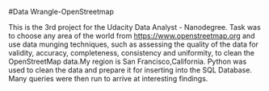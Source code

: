 #Data Wrangle-OpenStreetmap

This is the 3rd project for the Udacity Data Analyst - Nanodegree. 
Task was to choose any area of the world from https://www.openstreetmap.org and use data munging techniques, such as assessing the quality of the data for validity, accuracy, completeness, consistency and uniformity, to clean the OpenStreetMap data.My region is San Francisco,California.
Python was used to clean the data and prepare it for inserting into the SQL Database. Many queries were then run to arrive at interesting findings.
